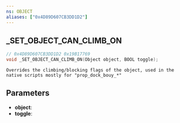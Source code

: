 ```yaml
---
ns: OBJECT
aliases: ["0x4D89D607CB3DD1D2"]
---
```

## _SET_OBJECT_CAN_CLIMB_ON

```c
// 0x4D89D607CB3DD1D2 0x19B17769
void _SET_OBJECT_CAN_CLIMB_ON(Object object, BOOL toggle);
```

```
Overrides the climbing/blocking flags of the object, used in the native scripts mostly for "prop_dock_bouy_*"
```

## Parameters
* **object**: 
* **toggle**: 

